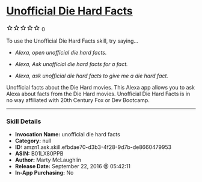 # [Unofficial Die Hard Facts](http://alexa.amazon.com/#skills/amzn1.ask.skill.efbdae70-d3b3-4f28-9d7b-de8660479953)
![0 stars](../../images/ic_star_border_black_18dp_1x.png)![0 stars](../../images/ic_star_border_black_18dp_1x.png)![0 stars](../../images/ic_star_border_black_18dp_1x.png)![0 stars](../../images/ic_star_border_black_18dp_1x.png)![0 stars](../../images/ic_star_border_black_18dp_1x.png) 0

To use the Unofficial Die Hard Facts skill, try saying...

* *Alexa, open unofficial die hard facts.*

* *Alexa, Ask unofficial die hard facts for a fact.*

* *Alexa, ask unofficial die hard facts to give me a die hard fact.*

Unofficial facts about the Die Hard movies. This Alexa app allows you to ask Alexa about facts from the Die Hard movies. Unofficial Die Hard Facts is in no way affiliated with 20th Century Fox or Dev Bootcamp.

***

### Skill Details

* **Invocation Name:** unofficial die hard facts
* **Category:** null
* **ID:** amzn1.ask.skill.efbdae70-d3b3-4f28-9d7b-de8660479953
* **ASIN:** B01LX80PPB
* **Author:** Marty McLaughlin
* **Release Date:** September 22, 2016 @ 05:42:11
* **In-App Purchasing:** No

